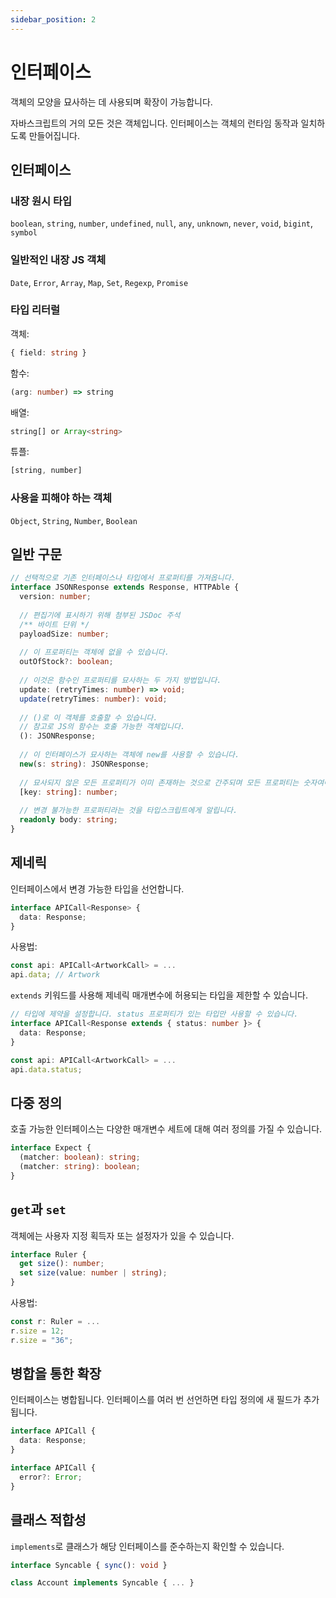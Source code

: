 ```yaml
---
sidebar_position: 2
---
```


# 인터페이스

객체의 모양을 묘사하는 데 사용되며 확장이 가능합니다.

자바스크립트의 거의 모든 것은 객체입니다. 인터페이스는 객체의 런타임 동작과 일치하도록 만들어집니다.

## 인터페이스

### 내장 원시 타입

`boolean`, `string`, `number`, `undefined`, `null`, `any`, `unknown`, `never`, `void`, `bigint`, `symbol`

### 일반적인 내장 JS 객체

`Date`, `Error`, `Array`, `Map`, `Set`, `Regexp`, `Promise`

### 타입 리터럴

객체:

```ts
{ field: string }
```

함수:

```ts
(arg: number) => string
```

배열:

```ts
string[] or Array<string>
```

튜플:

```ts
[string, number]
```

### 사용을 피해야 하는 객체

`Object`, `String`, `Number`, `Boolean`

## 일반 구문

```ts
// 선택적으로 기존 인터페이스나 타입에서 프로퍼티를 가져옵니다.
interface JSONResponse extends Response, HTTPAble {
  version: number;
  
  // 편집기에 표시하기 위해 첨부된 JSDoc 주석
  /** 바이트 단위 */
  payloadSize: number;
  
  // 이 프로퍼티는 객체에 없을 수 있습니다.
  outOfStock?: boolean;
  
  // 이것은 함수인 프로퍼티를 묘사하는 두 가지 방법입니다.
  update: (retryTimes: number) => void;
  update(retryTimes: number): void;
  
  // ()로 이 객체를 호출할 수 있습니다.
  // 참고로 JS의 함수는 호출 가능한 객체입니다.
  (): JSONResponse;
  
  // 이 인터페이스가 묘사하는 객체에 new를 사용할 수 있습니다.
  new(s: string): JSONResponse;
  
  // 묘사되지 않은 모든 프로퍼티가 이미 존재하는 것으로 간주되며 모든 프로퍼티는 숫자여야 합니다.
  [key: string]: number;
  
  // 변경 불가능한 프로퍼티라는 것을 타입스크립트에게 알립니다.
  readonly body: string;
}
```

## 제네릭

인터페이스에서 변경 가능한 타입을 선언합니다.

```ts
interface APICall<Response> {
  data: Response;
}
```

사용법:

```ts
const api: APICall<ArtworkCall> = ...
api.data; // Artwork
```

`extends` 키워드를 사용해 제네릭 매개변수에 허용되는 타입을 제한할 수 있습니다.

```ts
// 타입에 제약을 설정합니다. status 프로퍼티가 있는 타입만 사용할 수 있습니다.
interface APICall<Response extends { status: number }> {
  data: Response;
}

const api: APICall<ArtworkCall> = ...
api.data.status;
```

## 다중 정의

호출 가능한 인터페이스는 다양한 매개변수 세트에 대해 여러 정의를 가질 수 있습니다.

```ts
interface Expect {
  (matcher: boolean): string;
  (matcher: string): boolean;
}
```

## `get`과 `set`

객체에는 사용자 지정 획득자 또는 설정자가 있을 수 있습니다.

```ts
interface Ruler {
  get size(): number;
  set size(value: number | string);
}
```

사용법:

```ts
const r: Ruler = ...
r.size = 12;
r.size = "36";
```

## 병합을 통한 확장

인터페이스는 병합됩니다. 인터페이스를 여러 번 선언하면 타입 정의에 새 필드가 추가됩니다.

```ts
interface APICall {
  data: Response;
}

interface APICall {
  error?: Error;
}
```

## 클래스 적합성

`implements`로 클래스가 해당 인터페이스를 준수하는지 확인할 수 있습니다.

```ts
interface Syncable { sync(): void }

class Account implements Syncable { ... }
```

